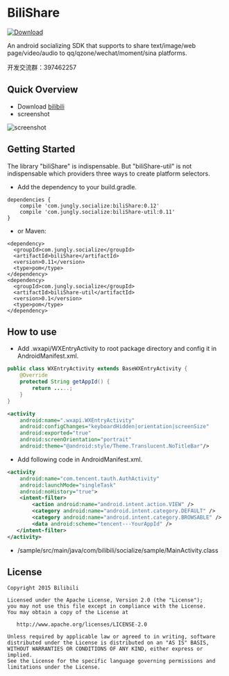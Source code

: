 # BiliShare
[ ![Download](https://api.bintray.com/packages/jungerr/maven/biliShare/images/download.svg)](https://bintray.com/jungerr/maven/biliShare/_latestVersion)

An android socializing SDK that supports to share text/image/web page/video/audio to qq/qzone/wechat/moment/sina platforms.

开发交流群：397462257
## Quick Overview
 - Download [bilibili][1]
 - screenshot 
 
 ![screenshot][2]
 
## Getting Started
The library "biliShare" is indispensable. But "biliShare-util" is not indispensable which  providers three ways to create platform selectors.
 - Add the dependency to your build.gradle.
```
dependencies {
    compile 'com.jungly.socialize:biliShare:0.12'
    compile 'com.jungly.socialize:biliShare-util:0.11'
}
```

 - or Maven:
```
<dependency>
  <groupId>com.jungly.socialize</groupId>
  <artifactId>biliShare</artifactId>
  <version>0.11</version>
  <type>pom</type>
</dependency>
<dependency>
  <groupId>com.jungly.socialize</groupId>
  <artifactId>biliShare-util</artifactId>
  <version>0.1</version>
  <type>pom</type>
</dependency>
```

## How to use
  - Add .wxapi/WXEntryActivity to root package directory and config it in AndroidManifest.xml.
```java
public class WXEntryActivity extends BaseWXEntryActivity {
    @Override
    protected String getAppId() {
        return .....;
    }
}
```
```xml
<activity
    android:name=".wxapi.WXEntryActivity"
    android:configChanges="keyboardHidden|orientation|screenSize"
    android:exported="true"
    android:screenOrientation="portrait"
    android:theme="@android:style/Theme.Translucent.NoTitleBar"/>
```
- Add following code in AndroidManifest.xml.
```xml
<activity
    android:name="com.tencent.tauth.AuthActivity"
    android:launchMode="singleTask"
    android:noHistory="true">
    <intent-filter>
        <action android:name="android.intent.action.VIEW" />
        <category android:name="android.intent.category.DEFAULT" />
        <category android:name="android.intent.category.BROWSABLE" />
        <data android:scheme="tencent---YourAppId" />
   </intent-filter>
</activity>
```
 - /sample/src/main/java/com/bilibili/socialize/sample/MainActivity.class

License
---

    Copyright 2015 Bilibili

    Licensed under the Apache License, Version 2.0 (the "License");
    you may not use this file except in compliance with the License.
    You may obtain a copy of the License at

       http://www.apache.org/licenses/LICENSE-2.0

    Unless required by applicable law or agreed to in writing, software
    distributed under the License is distributed on an "AS IS" BASIS,
    WITHOUT WARRANTIES OR CONDITIONS OF ANY KIND, either express or implied.
    See the License for the specific language governing permissions and
    limitations under the License.


  [1]: http://wsdownload.hdslb.net/app/BiliPlayer3.apk
  [2]: http://7qnau5.com1.z0.glb.clouddn.com/Screenshot_2016-04-26-00-13-35.png?imageView2/1/w/360/h/640

